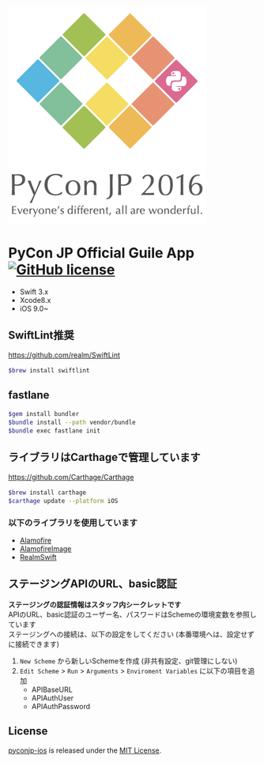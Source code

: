 ![](PyConJP2016/Assets.xcassets/App/Image/Launch.imageset/launch@2x.png)

# PyCon JP Official Guile App [![GitHub license](https://img.shields.io/badge/license-MIT-lightgrey.svg)](https://raw.githubusercontent.com/pyconjp/pyconjp-ios/develop/LICENSE) 

* Swift 3.x
* Xcode8.x
* iOS 9.0~

## SwiftLint推奨
https://github.com/realm/SwiftLint

```sh
$brew install swiftlint
```

## fastlane

```sh
$gem install bundler
$bundle install --path vendor/bundle
$bundle exec fastlane init
```

## ライブラリはCarthageで管理しています   
https://github.com/Carthage/Carthage

```sh
$brew install carthage
$carthage update --platform iOS
```

### 以下のライブラリを使用しています
* [Alamofire](https://github.com/Alamofire/Alamofire)
* [AlamofireImage](https://github.com/Alamofire/AlamofireImage)
* [RealmSwift](https://realm.io/docs/swift/latest/)

## ステージングAPIのURL、basic認証
**ステージングの認証情報はスタッフ内シークレットです**  
APIのURL、basic認証のユーザー名、パスワードはSchemeの環境変数を参照しています  
ステージングへの接続は、以下の設定をしてください (本番環境へは、設定せずに接続できます)  

1. `New Scheme` から新しいSchemeを作成 (非共有設定、git管理にしない)
2. `Edit Scheme` > `Run` > `Arguments` > `Enviroment Variables` に以下の項目を追加  
    * APIBaseURL
    * APIAuthUser
    * APIAuthPassword

## License
[pyconjp-ios](https://github.com/pyconjp/pyconjp-ios) is released under the [MIT License](LICENSE.md).


